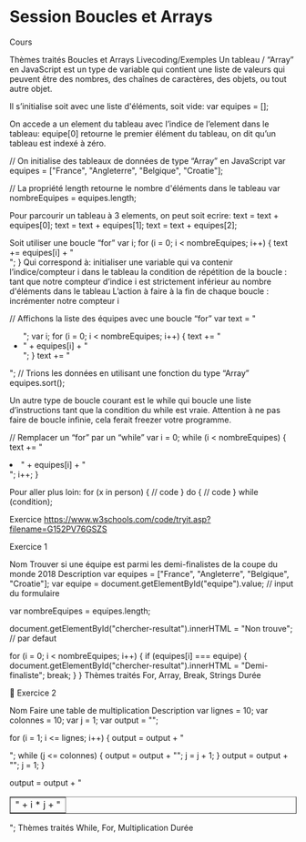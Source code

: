 # Session Boucles et Arrays

Cours

Thèmes traités
Boucles et Arrays
Livecoding/Exemples
Un tableau / “Array” en JavaScript est un type de variable qui contient une liste de valeurs qui peuvent être des nombres, des chaînes de caractères, des objets, ou tout autre objet.


Il s’initialise soit avec une liste d'éléments, soit vide: 
var equipes = [];

On accede a un element du tableau avec l’indice de l’element dans le tableau: 
equipe[0] retourne le premier élément du tableau, on dit qu’un tableau est indexé à zéro.

// On initialise des tableaux de données de type “Array” en JavaScript
var equipes = ["France", "Angleterre", "Belgique", "Croatie"];

// La propriété  length retourne le nombre d'éléments dans le tableau
var nombreEquipes = equipes.length; 

Pour parcourir un tableau à 3 elements, on peut soit ecrire:
text = text + equipes[0];
text = text + equipes[1];
text = text + equipes[2];

Soit utiliser une boucle “for”
var i;
for (i = 0; i < nombreEquipes; i++) { 
  text += equipes[i] + "<br>";
}
Qui correspond à:
initialiser une variable qui va contenir l’indice/compteur i dans le tableau
la condition de répétition de la boucle : tant que notre compteur d’indice i est strictement inférieur au nombre d'éléments dans le tableau
L’action à faire à la fin de chaque boucle : incrémenter notre compteur i 
  
// Affichons la liste des équipes avec une boucle “for”
var text = "<ul>";
var i;
for (i = 0; i < nombreEquipes; i++) 
{
  text += "<li>" + equipes[i] + "</li>";
}
text += "</ul>";
// Trions les données en utilisant une fonction du type “Array”
equipes.sort();

Un autre type de boucle courant est le while qui boucle une liste d’instructions tant que la condition du while est vraie.
Attention à ne pas faire de boucle infinie, cela ferait freezer votre programme.

// Remplacer un “for” par un “while”
var i = 0;
while (i < nombreEquipes)
{
  text += "<li>" + equipes[i] + "</li>";
  i++;
}

Pour aller plus loin: 
for (x in person) { // code }
do { // code } while (condition);

Exercice
https://www.w3schools.com/code/tryit.asp?filename=G152PV76GSZS


Exercice 1

Nom
Trouver si une équipe est parmi les demi-finalistes de la coupe du monde 2018
Description
var equipes = ["France", "Angleterre", "Belgique", "Croatie"];
var equipe = document.getElementById("equipe").value; // input du formulaire

var nombreEquipes = equipes.length;

document.getElementById("chercher-resultat").innerHTML = "Non trouve"; // par defaut

for (i = 0; i < nombreEquipes; i++) {
 if (equipes[i] === equipe) {
   document.getElementById("chercher-resultat").innerHTML = "Demi-finaliste";
   break;
 }
}
Thèmes traités
For, Array, Break, Strings
Durée



Exercice 2

Nom
Faire une table de multiplication
Description
var lignes = 10;
var colonnes = 10;
var j = 1;
var output = "<table border='1' width='500' cellspacing='0' cellpadding='5'>";

for (i = 1; i <= lignes; i++) {
 output = output + "<tr>";
 while (j <= colonnes) {
   output = output + "<td>" + i * j + "</td>";
   j = j + 1;
 }
 output = output + "</tr>";
 j = 1;
}

output = output + "</table>";
Thèmes traités
While, For, Multiplication
Durée




